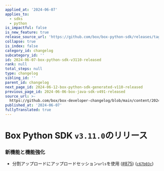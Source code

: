 ```yaml
---
applied_at: '2024-06-07'
applies_to:
  - sdks
  - python
is_impactful: false
is_new_feature: true
release_source_url: 'https://github.com/box/box-python-sdk/releases/tag/v3.11.0'
collapse: true
is_index: false
category_id: changelog
subcategory_id: ''
id: 2024-06-07-box-python-sdk-v3110-released
rank: null
total_steps: null
type: changelog
sibling_id: ''
parent_id: changelog
next_page_id: 2024-06-12-box-python-sdk-generated-v110-released
previous_page_id: 2024-06-06-box-java-sdk-v491-released
source_url: >-
  https://github.com/box/box-developer-changelog/blob/main/content/2024/06-07-box-python-sdk-v3110-released.md
published_at: '2024-06-07'
fullyTranslated: true
---
```

# Box Python SDK `v3.11.0`のリリース

### 新機能と機能強化

* 分割アップロードにアップロードセッション`urls`を使用 ([#875][1]) ([`c67b03c`][2])

[1]: https://github.com/box/box-python-sdk/issues/875

[2]: https://github.com/box/box-python-sdk/commit/c67b03c7d88533773d62d72f0b626031805d61eb
